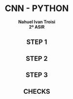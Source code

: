 <center>

# CNN - PYTHON

**Nahuel Ivan Troisi** <br> **2º ASIR**

## STEP 1

## STEP 2

## STEP 3

## CHECKS